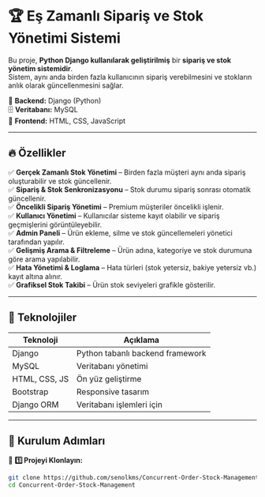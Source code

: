 # 🏆 Eş Zamanlı Sipariş ve Stok Yönetimi Sistemi

Bu proje, **Python Django kullanılarak geliştirilmiş** bir **sipariş ve stok yönetim sistemidir**.  
Sistem, aynı anda birden fazla kullanıcının sipariş verebilmesini ve stokların anlık olarak güncellenmesini sağlar.  

🚀 **Backend:** Django (Python)  
🗄 **Veritabanı:** MySQL  
🎨 **Frontend:** HTML, CSS, JavaScript  

---

## 🔥 **Özellikler**
✅ **Gerçek Zamanlı Stok Yönetimi** – Birden fazla müşteri aynı anda sipariş oluşturabilir ve stok güncellenir.  
✅ **Sipariş & Stok Senkronizasyonu** – Stok durumu sipariş sonrası otomatik güncellenir.  
✅ **Öncelikli Sipariş Yönetimi** – Premium müşteriler öncelikli işlenir.  
✅ **Kullanıcı Yönetimi** – Kullanıcılar sisteme kayıt olabilir ve sipariş geçmişlerini görüntüleyebilir.  
✅ **Admin Paneli** – Ürün ekleme, silme ve stok güncellemeleri yönetici tarafından yapılır.  
✅ **Gelişmiş Arama & Filtreleme** – Ürün adına, kategoriye ve stok durumuna göre arama yapılabilir.  
✅ **Hata Yönetimi & Loglama** – Hata türleri (stok yetersiz, bakiye yetersiz vb.) kayıt altına alınır.  
✅ **Grafiksel Stok Takibi** – Ürün stok seviyeleri grafikle gösterilir.  

---

## 📌 **Teknolojiler**
| **Teknoloji** | **Açıklama** |
|--------------|-------------|
| Django | Python tabanlı backend framework |
| MySQL | Veritabanı yönetimi |
| HTML, CSS, JS | Ön yüz geliştirme |
| Bootstrap | Responsive tasarım |
| Django ORM | Veritabanı işlemleri için |

---


## 🚀 **Kurulum Adımları**
📌 **1️⃣ Projeyi Klonlayın:**
```sh
git clone https://github.com/senolkms/Concurrent-Order-Stock-Management.git
cd Concurrent-Order-Stock-Management
